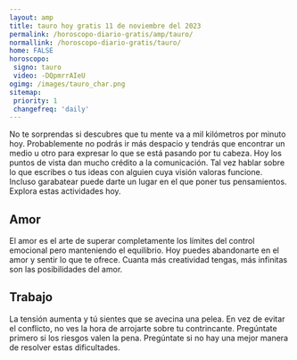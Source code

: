 ```yaml
---
layout: amp
title: tauro hoy gratis 11 de noviembre del 2023 
permalink: /horoscopo-diario-gratis/amp/tauro/
normallink: /horoscopo-diario-gratis/tauro/
home: FALSE
horoscopo:
 signo: tauro
 video: -DQpmrrAIeU
ogimg: /images/tauro_char.png
sitemap:
 priority: 1
 changefreq: 'daily'
---
```



No te sorprendas si descubres que tu mente va a mil kilómetros por minuto hoy. Probablemente no podrás ir más despacio y tendrás que encontrar un medio u otro para expresar lo que se está pasando por tu cabeza. Hoy los puntos de vista dan mucho crédito a la comunicación. Tal vez hablar sobre lo que escribes o tus ideas con alguien cuya visión valoras funcione. Incluso garabatear puede darte un lugar en el que poner tus pensamientos. Explora estas actividades hoy.

## Amor

El amor es el arte de superar completamente los límites del control emocional pero manteniendo el equilibrio. Hoy puedes abandonarte en el amor y sentir lo que te ofrece. Cuanta más creatividad tengas, más infinitas son las posibilidades del amor.

## Trabajo

La tensión aumenta y tú sientes que se avecina una pelea. En vez de evitar el conflicto, no ves la hora de arrojarte sobre tu contrincante. Pregúntate primero si los riesgos valen la pena. Pregúntate si no hay una mejor manera de resolver estas dificultades.